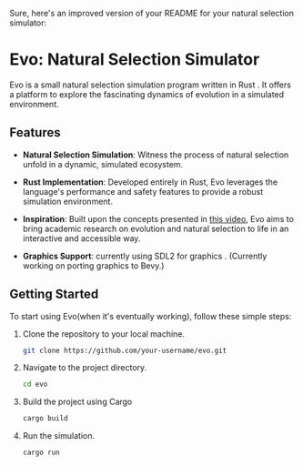 Sure, here's an improved version of your README for your natural selection simulator:

# Evo: Natural Selection Simulator

Evo is a small  natural selection simulation program written in Rust . It offers a platform to explore the fascinating dynamics of evolution in a simulated environment.

## Features

- **Natural Selection Simulation**: Witness the process of natural selection unfold in a dynamic, simulated ecosystem.
  
- **Rust Implementation**: Developed entirely in Rust, Evo leverages the language's performance and safety features to provide a robust simulation environment.

- **Inspiration**: Built upon the concepts presented in [this video](https://www.youtube.com/watch?v=N3tRFayqVtk&t=2575s), Evo aims to bring academic research on evolution and natural selection to life in an interactive and accessible way.

- **Graphics Support**: currently using SDL2 for graphics . (Currently working on porting graphics to Bevy.)

## Getting Started

To start using Evo(when it's eventually working), follow these simple steps:

1. Clone the repository to your local machine.
   ```bash
   git clone https://github.com/your-username/evo.git
   ```

2. Navigate to the project directory.
   ```bash
   cd evo
   ```

3. Build the project using Cargo 
   ```bash
   cargo build
   ```

4. Run the simulation.
   ```bash
   cargo run
   ```

